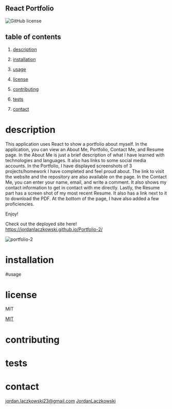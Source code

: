 ## React Portfolio

![GitHub license](https://img.shields.io/badge/license-MIT-blue.svg)

## table of contents

1. [description](#description)

2. [installation](#installation)

3. [usage](#usage)

4. [license](#license)

5. [contributing](#contributing)

6. [tests](#tests)

7. [contact](#contact)

# description

This application uses React to show a portfolio about myself. In the application, you can view an About Me, Portfolio, Contact Me, and Resume page.
In the About Me is just a brief description of what I have learned with technologies and languages. It also has links to some social media accounts.
In the Portfolio, I have displayed screenshots of 3 projects/homework I have completed and feel proud about. The link to visit the website and the repository are also available on the page.
In the Contact Me, you can enter your name, email, and write a comment. It also shows my contact information to get in contact with me directly.
Lastly, the Resume part has a screen shot of my most recent Resume. It also has a link next to it to download the PDF. At the bottom of the page, I have also added a few proficiencies.

Enjoy!

Check out the deployed site here! https://jordanlaczkowski.github.io/Portfolio-2/

![portfolio-2](https://user-images.githubusercontent.com/109110372/195142276-a12e1d7a-827c-44d8-ad1a-16acb6c26b3c.png)


# installation

#usage

# license

MIT

[MIT](https://choosealicense.com/licenses/mit/)

# contributing

# tests

# contact

jordan.laczkowski23@gmail.com
[JordanLaczkowski](https://github.com/JordanLaczkowski)
